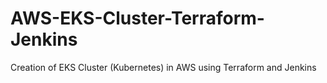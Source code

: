 # AWS-EKS-Cluster-Terraform-Jenkins
Creation of EKS Cluster (Kubernetes) in AWS using Terraform and Jenkins
